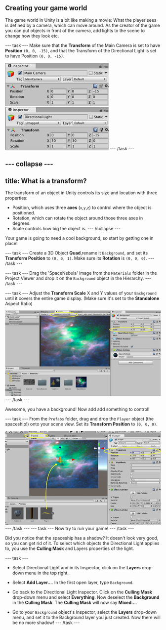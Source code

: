 ## Creating your game world
The game world in Unity is a bit like making a movie: What the player sees is defined by a camera, which can move around. As the creator of the game you can put objects in front of the camera, add lights to the scene to change how they look etc.

--- task ---
Make sure that the **Transform** of the Main Camera is set to have **Position** `(0, 0, -15)`, and that the Transform of the Directional Light is set to have Position `(0, 0, -15)`.

![The position Transform for the Main Camera](images/step3_MainCameraPos.png)
![The position Transform for the Directional Light](images/step3_DirLightPos.png)
--- /task ---

--- collapse ---
---
title: What is a transform?
---
The transform of an object in Unity controls its size and location with three properties:
 - Position, which uses three **axes** (`x`,`y`,`z`) to control where the object is positioned.
 - Rotation, which can rotate the object around those three axes in degrees.
 - Scale controls how big the object is.
--- /collapse ---

Your game is going to need a cool background, so start by getting one in place!

--- task ---
Create a 3D Object **Quad**,rename it `Background`, and set its **Transform Position** to `(0, 0, 1)`. Make sure its **Rotation** is `(0, 0, 0)`.
--- /task ---

--- task ---
Drag the 'SpaceNebula' image from the `Materials` folder in the Project Viewer and drop it on the `Background` object in the Hierarchy. 
--- /task ---

--- task ---
Adjust the **Transform Scale** X and Y values of your `Background` until it covers the entire game display. (Make sure it's set to the **Standalone** Aspect Ratio)

![A space background scaled to fit the Game Display](images/step3_background.png)
--- /task ---

Awesome, you have a background! Now add add something to control!

--- task ---
From the `Prefabs` folder, drag and drop the `Player` object (the spaceship!) onto your scene view. Set its **Transform Position** to `(0, 0, 0)`.

![The Player object placed in the centre of the scene](images/step3_PlayerPos.png)
--- /task ---
--- task ---
Now try to run your game!
--- /task ---

Did you notice that the spaceship has a shadow? It doesn't look very good, so you can get rid of it. To select which objects the Directional Light applies to, you use the **Culling Mask** and Layers properties of the light.

--- task ---
 - Select Directional Light and in its Inspector, click on the **Layers** drop-down menu in the top right.
 - Select **Add Layer...**. In the first open layer, type `Background`.
 - Go back to the Directional Light Inspector. Click on the **Culling Mask** drop-down menu and select **Everything**. Now deselect the **Background** in the **Culling Mask**. The **Culling Mask** will now say **Mixed...**.

 - Go to your `Background` object's Inspector, select the **Layers** drop-down menu, and set it to the Background layer you just created. Now there will be no more shadow!
--- /task ---